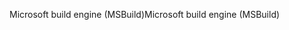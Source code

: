 <span data-ttu-id="2bd5c-101">Microsoft build engine (MSBuild)</span><span class="sxs-lookup"><span data-stu-id="2bd5c-101">Microsoft build engine (MSBuild)</span></span>